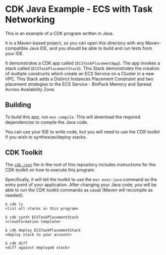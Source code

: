 
# CDK Java Example - ECS with Task Networking

This is an example of a CDK program written in Java.

It is a Maven-based project, so you can open this directory with any Maven-compatible Java IDE, and you should be able to build and run tests from your IDE.

It demonstrates a CDK app called (`ECSTaskPlacementApp`). The app invokes a stack called (`ECSTaskPlacementStack`). This Stack demonstrates the creation of multiple constructs which create an ECS Service on a Cluster in a new VPC. This Stack adds a Distinct Instances Placement Constraint and two placement strategies to the ECS Service - BinPack Memory and Spread Across Availability Zone.   

## Building

To build this app, run `mvn compile`. This will download the required dependencies to compile the Java code.

You can use your IDE to write code, but you will need to use the CDK toolkit if you wish to synthesize/deploy stacks.

## CDK Toolkit

The [`cdk.json`](./cdk.json) file in the root of this repository includes
instructions for the CDK toolkit on how to execute this program.

Specifically, it will tell the toolkit to use the `mvn exec:java` command as the entry point of your application. After changing your Java code, you will be able
to run the CDK toolkit commands as usual (Maven will recompile as needed):

    $ cdk ls
    <list all stacks in this program>

    $ cdk synth ECSTaskPlacementStack
    <cloudformation template>

    $ cdk deploy ECSTaskPlacementStack
    <deploy stack to your account>

    $ cdk diff
    <diff against deployed stack>